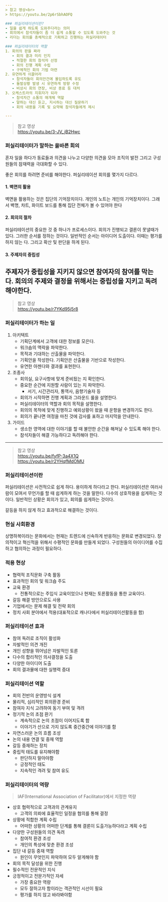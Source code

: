 ```yaml
---
> 참고 영상<br>
> https://youtu.be/2p6rSbhAOFQ

### 퍼실리테이션이란?
- 일을 쉽게 하도록 도와주다라는 의미
- 회의에서 참석자들이 좀 더 쉽게 소통할 수 있도록 도와주는 것
- 리더는 회의를 총체적으로 기획하고 진행하는 퍼실리테이터

### 퍼실리테이터의 역할
1. 회의의 판을 짜라
   - 회의 결과 미리 인지
   - 적절한 회의 참석자 선정
   - 회의 진행 계획 수립
   - 구체적인 회의 기법 마련
2. 유연하게 이끌어라
   - 참석자들이 회의안건에 몰입하도록 유도
   - 돌발상황 발생 시 유연하게 방향 수정
   - 비상시 회의 연장, 비상 종료 등 대처
3. 오케스트라의 지휘자가 되라
   - 참석자간 소통의 매개체 역할
   - 말하는 대신 듣고, 지시하는 대신 질문하기
   - 회의 내용을 기록 및 요약해 참석자들에게 제시

---
```

> 참고 영상<br>
> https://youtu.be/3-JV_jB2Hwc

### 퍼실리테이터가 말하는 올바른 회의
혼자 일을 하다가 동료들과 의견을 나누고 다양한 의견을 모아 조직의 발전 그리고 구성원들의 잠재력을 극대화할 수 있다.

좋은 회의를 하려면 준비를 해야한다. 퍼실리테이션 회의를 몇가지 다르다.

#### 1. 벽면의 활용
벽면을 활용하는 것은 집단의 기억장치이다. 개인의 노트는 개인의 기억장치이다.
그래서 벽명, 차트, 화이트 보드를 통해 집단 전체가 볼 수 있어야 한다

#### 2. 회의의 절차
퍼실리테이션의 중요한 것 중 하나가 프로세스이다. 회의가 진행되고 결론이 못낼때가 있다. 그러한 순서를 정하는 것이다. 일반적인 순서는 아이디어 도출이다. 이때는 평가를 하지 않는 다. 그리고 확산 및 판단을 하게 된다.

#### 3. 주제자의 중립성
주제자가 중립성을 지키지 않으면 참여자의 참여를 막는 다. 회의의 주제와 결정을 위해서는 중립성을 지키고 독려해야한다.
---
> 참고 영상<br>
> https://youtu.be/r7YKd95j5r8

### 퍼실리테이터가 하는 일
1. 아키텍트
   - 기획단계에서 고객에 대한 정보를 모은다.
   - 워크숍의 맥락을 파악한다.
   - 목적과 기대하는 산출물을 파악한다.
   - 기획안을 작성한다. 기획안은 산출물을 기반으로 작성한다.
   - 유연한 아젠다와 결과를 표현한다.
2. 조종사
   - 회의실, 요구사항에 맞게 준비됬는 지 확인한다.
   - 중요한 순간에 지원할 사람이 있는 지 파악한다.
     - 서기, 시간관리자, 통역사, 음향기술자 등
   - 회의가 시작하면 진행 계획과 그라운드 룰을 설명한다.
   - 퍼실리테이터의 역할과 회의 목적을 설명한다.
   - 회의의 목적에 맞게 진행하고 예외상황이 왔을 때 운항을 변경하기도 한다.
   - 회의가 끝나면 여정을 마친 것에 감사를 표하고 마지막을 안내한다.
3. 가이드
   - 생소한 영역에 대한 이야기를 할 때 불안한 순간을 해쳐날 수 있도록 해야 한다.
   - 참석자들이 해결 가능하다고 독려해야 한다.
---
> 참고 영상<br>
> https://youtu.be/fyfP-3a4X1Q <br>
> https://youtu.be/r2YHqfMdOMU

### 퍼실리테이션이란
퍼실리테이션은 사전적으로 쉽게 하다. 용이하게 하다라고 한다.
퍼실리테이션은 여러사람이 모여서 무언가를 할 때 쉽게하게 하는 것을 말한다. 다수의 상호작용을 쉽게하는 것이다. 일반적인 상황은 회의가 있고, 회의를 쉽게하는 것이다.

갈등을 하지 않게 하고 효과적으로 해결하는 것이다.

### 현실 사회환경
상명하복이라는 문화에서는 현재는 트렌드에 신속하게 반응하는 문화로 변경되었다. 창의적이고 혁신적을 위해서 수평적인 문화를 만들게 되었다.
구성원들의 아이디어를 수집하고 협의하는 과정이 필요하다.

### 적용 현상
- 협력적 조직문화 구축 활동
- 효과적인 회의 및 워크숍 주도
- 교육 환경
  - 전통적으로는 주입식 교육이었으나 현재는 토론활동을 통한 교육이다.
- 갈등 해결 방안으로도 사용
- 기업에서는 문제 해결 및 전략 회의
- 정치 사회 분야에서 적용(대표적으로 캐나다에서 퍼실리테이션활동을 함)

### 퍼실리테이션 효과
- 참여 독려로 조직이 활성화
- 자발적인 의견 개진
- 개인 성향을 뛰어넘은 자발적인 토론
- 다수의 합리적인 의사결정을 도출
- 다양한 아이디어 도출
- 회의 결과물에 대한 실행력 증대

### 퍼실리테이션 역할
- 회의 전반의 운영방식 설계
- 물리적, 심리적인 회의환경 준비
- 참여자 지식 고려하여 동기 부여 및 격려
- 정기적 논의 초점 환기
  - 계속적으로 논의 초점이 이어지도록 함
  - 이야기가 산으로 가지 않도록 중간중간에 이야기를 함
- 자연스러운 논의 흐름 조성
- 논의 내용 연결 및 중재 역할
- 갈등 중재하는 장치
- 중립적 태도를 유지해야함
  - 판단하지 말아야함
  - 긍정적인 태도
  - 지속적인 격려 및 참여 유도

### 퍼실리테이터의 역량
> IAF(International Association of Facilitator)에서 지정한 역량

- 상호 협력적으로 고객과의 관계유지
  - 고객의 의뢰에 효율적인 일정을 협의를 통해 결정
- 상황에 적합한 계획 수립
  - 어떠한 상황의 어떠한 단계를 통해 결론이 도출가능하다라고 계획 수립
- 다양한 구성원들의 의견 독려
  - 참여적 환경 조성
  - 개인의 특성에 맞춘 환경 조성
- 집단 내 갈등 중재 역할
  - 원인이 무엇인지 파악하여 모두 알게해야 함
- 회의 목적 달성을 위한 진행
- 필수적인 전문적인 지식
- 긍정적이고 전문가적인 자세
  - 가장 중요한 역량
  - 모두 잘하고자 함이라는 객관적인 시선이 필요
  - 평가를 하지 않고 바라봐야함